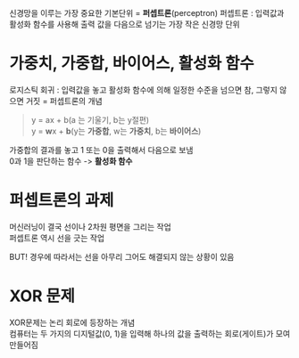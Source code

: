 신경망을 이루는 가장 중요한 기본단위 = **퍼셉트론**(perceptron)
퍼셉트론 : 입력값과 활성화 함수를 사용해 출력 값을 다음으로 넘기는 가장 작은 신경망 단위

# 가중치, 가중합, 바이어스, 활성화 함수
로지스틱 회귀 : 입력값을 놓고 활성화 함수에 의해 일정한 수준을 넘으면 참, 그렇지 않으면 거짓 = 퍼셉트론의 개념

>y = ax + b(a 는 기울기, b는 y절편)  
y = **w**x + **b**(y는 **가중합**, w는 **가중치**, b는 **바이어스**)

가중합의 결과를 놓고 1 또는 0을 출력해서 다음으로 보냄  
0과 1을 판단하는 함수 -> **활성화 함수**

# 퍼셉트론의 과제
머신러닝이 결국 선이나 2차원 평면을 그리는 작업  
퍼셉트론 역시 선을 긋는 작업

BUT! 경우에 따라서는 선을 아무리 그어도 해결되지 않는 상황이 있음

# XOR 문제
XOR문제는 논리 회로에 등장하는 개념  
컴퓨터는 두 가지의 디지털값(0, 1)을 입력해 하나의 값을 출력하는 회로(게이트)가 모여 만들어짐

